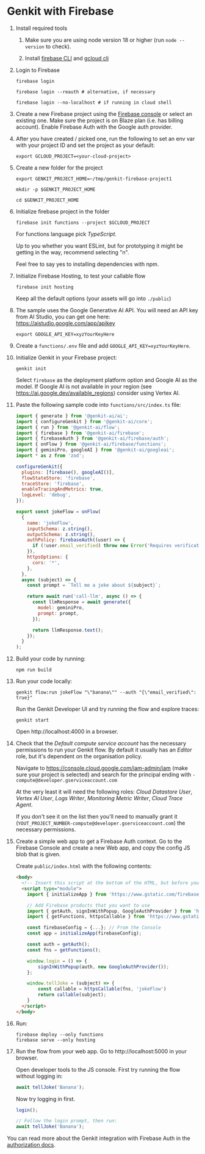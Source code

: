 # Genkit with Firebase

1.  Install required tools

    1.  Make sure you are using node version 18 or higher (run `node --version`
        to check).

    1.  Install [firebase CLI](https://firebase.google.com/docs/cli) and
        [gcloud cli](https://cloud.google.com/sdk/docs/install)

1.  Login to Firebase

    ```posix-terminal
    firebase login

    firebase login --reauth # alternative, if necessary

    firebase login --no-localhost # if running in cloud shell
    ```

1.  Create a new Firebase project using the [Firebase
    console](https://console.firebase.google.com/) or select an existing one.
    Make sure the project is on Blaze plan (i.e. has billing account). Enable
    Firebase Auth with the Google auth provider.

1.  After you have created / picked one, run the following to set an env var
    with your project ID and set the project as your default:

    ```posix-terminal
    export GCLOUD_PROJECT=<your-cloud-project>
    ```

1.  Create a new folder for the project

    ```posix-terminal
    export GENKIT_PROJECT_HOME=~/tmp/genkit-firebase-project1

    mkdir -p $GENKIT_PROJECT_HOME

    cd $GENKIT_PROJECT_HOME
    ```

1.  Initialize firebase project in the folder

    ```posix-terminal
    firebase init functions --project $GCLOUD_PROJECT
    ```

    For functions language pick _TypeScript_.

    Up to you whether you want ESLint, but for prototyping it might be getting
    in the way, recommend selecting "n".

    Feel free to say yes to installing dependencies with npm.

1.  Initialize Firebase Hosting, to test your callable flow

    ```posix-terminal
    firebase init hosting
    ```

    Keep all the default options (your assets will go into `./public`)

1.  The sample uses the Google Generative AI API. You will need an API key from
    AI Studio, you can get one here: https://aistudio.google.com/app/apikey

    ```posix-terminal
    export GOOGLE_API_KEY=xyzYourKeyHere
    ```

1.  Create a `functions/.env` file and add `GOOGLE_API_KEY=xyzYourKeyHere`.

1.  Initialize Genkit in your Firebase project:

    ```posix-terminal
    genkit init
    ```

    Select `firebase` as the deployment platform option and Google AI as the model. If Google AI is not available in your region (see https://ai.google.dev/available_regions) consider using Vertex AI.

1.  Paste the following sample code into `functions/src/index.ts` file:

    ```javascript
    import { generate } from '@genkit-ai/ai';
    import { configureGenkit } from '@genkit-ai/core';
    import { run } from '@genkit-ai/flow';
    import { firebase } from '@genkit-ai/firebase';
    import { firebaseAuth } from '@genkit-ai/firebase/auth';
    import { onFlow } from '@genkit-ai/firebase/functions';
    import { geminiPro, googleAI } from '@genkit-ai/googleai';
    import * as z from 'zod';

    configureGenkit({
      plugins: [firebase(), googleAI()],
      flowStateStore: 'firebase',
      traceStore: 'firebase',
      enableTracingAndMetrics: true,
      logLevel: 'debug',
    });

    export const jokeFlow = onFlow(
      {
        name: 'jokeFlow',
        inputSchema: z.string(),
        outputSchema: z.string(),
        authPolicy: firebaseAuth((user) => {
          if (!user.email_verified) throw new Error('Requires verification!');
        }),
        httpsOptions: {
          cors: '*',
        },
      },
      async (subject) => {
        const prompt = `Tell me a joke about ${subject}`;

        return await run('call-llm', async () => {
          const llmResponse = await generate({
            model: geminiPro,
            prompt: prompt,
          });

          return llmResponse.text();
        });
      }
    );
    ```

1.  Build your code by running:

    ```posix-terminal
    npm run build
    ```

1.  Run your code locally:

    ```posix-terminal
    genkit flow:run jokeFlow "\"banana\"" --auth "{\"email_verified\": true}"
    ```

    Run the Genkit Developer UI and try running the flow and explore traces:

    ```posix-terminal
    genkit start
    ```

    Open http://localhost:4000 in a browser.

1.  Check that the _Default compute service account_ has the necessary
    permissions to run your Genkit flow. By default it usually has an _Editor_
    role, but it's dependent on the organisation policy.

    Navigate to https://console.cloud.google.com/iam-admin/iam (make sure your
    project is selected) and search for the principal ending with
    `-compute@developer.gserviceaccount.com`

    At the very least it will need the following roles: _Cloud Datastore User_,
    _Vertex AI User_, _Logs Writer_, _Monitoring Metric Writer_, _Cloud Trace
    Agent_.

    If you don't see it on the list then you'll need to manually grant it
    (`YOUT_PROJECT_NUMBER-compute@developer.gserviceaccount.com`) the necessary
    permissions.

1.  Create a simple web app to get a Firebase Auth context. Go to the Firebase
    Console and create a new Web app, and copy the config JS blob that is given.

    Create `public/index.html` with the following contents:

    ```html
    <body>
      <!-- Insert this script at the bottom of the HTML, but before you use any Firebase services -->
      <script type="module">
        import { initializeApp } from 'https://www.gstatic.com/firebasejs/10.9.0/firebase-app.js'

        // Add Firebase products that you want to use
        import { getAuth, signInWithPopup, GoogleAuthProvider } from 'https://www.gstatic.com/firebasejs/10.9.0/firebase-auth.js'
        import { getFunctions, httpsCallable } from 'https://www.gstatic.com/firebasejs/10.9.0/firebase-functions.js'

        const firebaseConfig = {...}; // From the Console
        const app = initializeApp(firebaseConfig);

        const auth = getAuth();
        const fns = getFunctions();

        window.login = () => {
            signInWithPopup(auth, new GoogleAuthProvider());
        };

        window.tellJoke = (subject) => {
            const callable = httpsCallable(fns, 'jokeFlow')
            return callable(subject);
        }
      </script>
    </body>
    ```

1.  Run:

    ```posix-terminal
    firebase deploy --only functions
    firebase serve --only hosting
    ```

1.  Run the flow from your web app. Go to http://localhost:5000 in your browser.

    Open developer tools to the JS console. First try running the flow without
    logging in:

    ```js
    await tellJoke('Banana');
    ```

    Now try logging in first.

    ```js
    login();

    // Follow the login prompt, then run:
    await tellJoke('Banana');
    ```

You can read more about the Genkit integration with Firebase Auth in the
[authorization docs](/genkit/auth).
